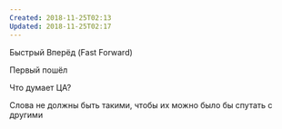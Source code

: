 ```yaml
---
Created: 2018-11-25T02:13
Updated: 2018-11-25T02:17
---
```

Быстрый Вперёд (Fast Forward)

Первый пошёл

Что думает ЦА?

Слова не должны быть такими, чтобы их можно было бы спутать с другими